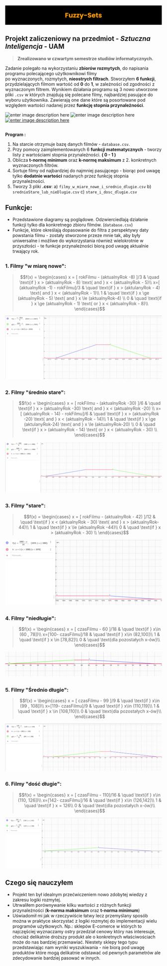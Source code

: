 ![enter image description here](https://raw.githubusercontent.com/Education-IT/Fuzzy-Sets/main/images/banner.png)
## Projekt zaliczeniowy na przedmiot - ***Sztuczna Inteligencja*** - **UAM**

> **Zrealizowano w czwartym semestrze studiów informatycznych.**

Zadanie polegało na wykorzystaniu **zbiorów rozmytych**, do napisania programu polecającego użytkownikowi filmy  
po wyznaczonych, rozmytych, **nieostrych filtrach**. Stworzyłem **6 funkcji**, przydzielających filmom wartość od **0** do **1**,  w zależności od zgodności z wyznaczonym filtrem.  Wynikiem działania programu są 3 nowo utworzone pliki `.csv` w których znajdują się polecane filmy, najbardziej pasujące do wyboru użytkownika.  Zawierają one dane które są posortowane pod względem wartości nadanej przez **funkcję stopnia przynależności**.

![enter image description here](https://img.shields.io/badge/Python-3776AB.svg?style=for-the-badge&logo=Python&logoColor=white) ![enter image description here](https://img.shields.io/badge/Microsoft_Excel-217346?style=for-the-badge&logo=microsoft-excel&logoColor=white)[ ![enter image description here](https://img.shields.io/badge/website-000000?style=for-the-badge&logo=About.me&logoColor=white)](https://education-it.pl/)
 ## 
**Program :**
 1)  Na starcie otrzymuje bazę danych filmów - `database.csv`.
 2) Przy pomocy zaimplementowanych 6 **funkcji matematycznych** - tworzy listy z wartościami stopnia przynależności. **( 0 - 1 )**
 3) Oblicza **t-normę minimum** oraz **k-normę maksimum** z 2. konkretnych wyznaczonych filtrów.
 4) Sortuje filmy od najbardziej do najmniej pasującego - biorąc pod uwagę tylko **dodatnie wartości** nadanych przez funkcję stopnia przynależności.
 4) Tworzy 3 pliki **.csv**: 
	a) `filmy_w_miare_nowe_i_srednio_dlugie.csv`
	b) `srednioStare_lub_nieDlugie.csv`
	c) `stare_i_dosc_dlugie.csv`


##  Funkcje:
- Przedstawione diagramy są poglądowe. Odzwierciedlają działanie funkcji tylko dla konkretnego zbioru filmów. (`database.csv`) 
- Funkcje, które określają dopasowanie do filtra z perspektywy daty powstania filmu - zostały stworzone przeze mnie tak, aby były uniwersalne i możliwe do wykorzystania również wielokrotnie w przyszłości - te funkcje przynależności biorą pod uwagę aktualnie trwający rok.
##

### 1. Filmy "w miarę nowe":


> $$f(x)  =
 \begin{cases}
 x = [ rokFilmu - (aktualnyRok -8) ]/3 & \quad  \text{if } x > (aktualnyRok - 8) \text{ and } x < (aktualnyRok - 5)\\
  x=[ (aktualnyRok -1) - rokFilmu]/3 & \quad  \text{if } x > (aktulanyRok - 4) \text{ and }  x < (aktualnyRok - 1)\\
  1 & \quad  \text{if } x \ge (aktualnyRok - 5) \text{ and } x \le (aktualnyRok-4) \\
  0 & \quad  \text{if }  x \ge (aktualnyRok - 1) \text{ or } x < (aktualnyRok - 8)\\
  \end{cases}$$

![enter image description here](https://github.com/Education-IT/Fuzzy-Sets/blob/main/diagrams/filmy_w_miare_nowe.JPG?raw=true)

##
 ### 2. Filmy "średnio stare":

> $$f(x)  =
  \begin{cases}
 x = [ rokFilmu - (aktualnyRok -30) ]/6 & \quad  \text{if } x > (aktualnyRok -30) \text{ and  } x < (aktualnyRok -20) \\
  x=[ (aktualnyRok - 14) - rokFilmu]/6 & \quad  \text{if } x > (aktualnyRok -20) \text{ and }  x < (aktualnyRok - 14)\\
  1 & \quad  \text{if } x \ge (aktulanyRok-24) \text{ and } x \le (aktualnyRok-20) \\
  0 & \quad  \text{if } x > (aktualnyRok - 14) \text{ or } x < (aktualnyRok - 30) \\
  \end{cases}$$
  
  ![enter image description here](https://github.com/Education-IT/Fuzzy-Sets/blob/main/diagrams/srednio_stary_film.JPG?raw=true)
##

 ### 3. Filmy "stare":

> $$f(x)  =
  \begin{cases}
 x = [ rokFilmu - (aktualnyRok - 42) ]/12 & \quad  \text{if } x < (aktualnyRok - 30) \text{ and } x > (aktualnyRok-44)\\
  1 & \quad  \text{if } x \le (aktualnyRok -44)\\
 0 & \quad  \text{if }  x > (aktualnyRok - 30) \\
  \end{cases}$$

![enter image description here](https://github.com/Education-IT/Fuzzy-Sets/blob/main/diagrams/filmy_stare.JPG?raw=true)

##

### 4. Filmy "niedługie":

> $$f(x)  =
  \begin{cases}
 x = [ czasFilmu - 60  ]/18 & \quad  \text{if } x\in (60 , 78])\\
  x=[100- czasFilmu]/18 & \quad  \text{if } x\in (82,100]\\
  1 & \quad  \text{if } x \in [78,82]\\
  0 & \quad  \text{dla pozostałych x-ów}\\
  \end{cases}$$

![enter image description here](https://github.com/Education-IT/Fuzzy-Sets/blob/main/diagrams/filmy_niedugie.JPG?raw=true)
##

### 5. Filmy "Średnio długie":

> $$f(x)  =
  \begin{cases}
 x = [ czasFilmu - 99  ]/9 & \quad  \text{if } x\in (99 , 108])\\
  x=[119- czasFilmu]/9 & \quad  \text{if } x\in (110,119]\\
  1 & \quad  \text{if } x \in [108,110]\\
  0 & \quad  \text{dla pozostałych x-ów}\\
  \end{cases}$$

![enter image description here](https://github.com/Education-IT/Fuzzy-Sets/blob/main/diagrams/filmy_srednio_dlugie.JPG?raw=true)
##

### 6. Filmy "dość długie":

> $$f(x)  =
  \begin{cases}
 x = [ czasFilmu - 110]/16 & \quad  \text{if } x\in (110, 126])\\
  x=[142- czasFilmu]/16 & \quad  \text{if } x\in (126,142]\\
  1 & \quad  \text{if } x = 126\\
  0 & \quad  \text{dla pozostałych x-ów}\\
  \end{cases}$$

![enter image description here](https://github.com/Education-IT/Fuzzy-Sets/blob/main/diagrams/filmy_dosc_dlugie.JPG?raw=true)
##


## Czego się nauczyłem
- Projekt ten był idealnym przećwiczeniem nowo zdobytej wiedzy z zakresu logiki rozmytej. 
- Utrwaliłem porównywanie kilku wartości z różnych funkcji przynależności (**k-norma maksimum** oraz **t-norma minimum**)
- Uświadomił mi jak w rzeczywiście łatwy lecz przemyślany sposób można w praktyce skorzystać z logiki rozmytej do implementacji wielu programów użytkowych. Np.: sklepów E-comerce w których to najczęściej wyznaczamy ostry przedział cenowy który nas interesuje, chociaż delikatnie droższy produkt ale o konkretnych właściwościach może do nas bardziej przemawiać. Niestety sklepy tego typu przedstawiając nam wyniki wyszukiwania - nie biorą pod uwagę produktów które mogą delikatnie odstawać od pewnych parametrów ale zdecydowanie bardziej pasować w innych.
